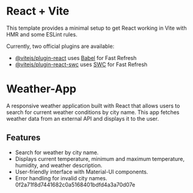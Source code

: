 
# React + Vite

This template provides a minimal setup to get React working in Vite with HMR and some ESLint rules.

Currently, two official plugins are available:

- [@vitejs/plugin-react](https://github.com/vitejs/vite-plugin-react/blob/main/packages/plugin-react/README.md) uses [Babel](https://babeljs.io/) for Fast Refresh
- [@vitejs/plugin-react-swc](https://github.com/vitejs/vite-plugin-react-swc) uses [SWC](https://swc.rs/) for Fast Refresh

# Weather-App
A responsive weather application built with React that allows users to search for current weather conditions by city name. This app fetches weather data from an external API and displays it to the user.

## Features

- Search for weather by city name.
- Displays current temperature, minimum and maximum temperature, humidity, and weather description.
- User-friendly interface with Material-UI components.
- Error handling for invalid city names.
 0f2a71f8d7441682c0a5168401bdfd4a3a70d07e
